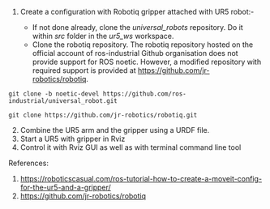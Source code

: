 
1. Create a configuration with Robotiq gripper attached with UR5 robot:-

	* If not done already, clone the _universal_robots_ repository. Do it within _src_ folder in the _ur5_ws_ workspace.
 	* Clone the robotiq repository.
		The robotiq repository hosted on the official account of ros-industrial Github organisation does not provide support for ROS noetic. However, a modified repository with required support is provided at https://github.com/jr-robotics/robotiq. 

```
git clone -b noetic-devel https://github.com/ros-industrial/universal_robot.git
```
```
git clone https://github.com/jr-robotics/robotiq.git
```
 

2. Combine the UR5 arm and the gripper using a URDF file.
3. Start a UR5 with gripper in Rviz
4. Control it with Rviz GUI as well as with terminal command line tool



References:
1. https://roboticscasual.com/ros-tutorial-how-to-create-a-moveit-config-for-the-ur5-and-a-gripper/
2. https://github.com/jr-robotics/robotiq
